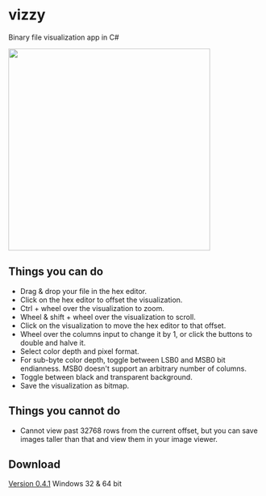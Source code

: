 # vizzy
Binary file visualization app in C# 


<img src="readme/readme0.png" width="400"/>

## Things you can do
* Drag & drop your file in the hex editor.
* Click on the hex editor to offset the visualization.
* Ctrl + wheel over the visualization to zoom.
* Wheel & shift + wheel over the visualization to scroll.
* Click on the visualization to move the hex editor to that offset.
* Wheel over the columns input to change it by 1, or click the buttons to double and halve it.
* Select color depth and pixel format.
* For sub-byte color depth, toggle between LSB0 and MSB0 bit endianness. MSB0 doesn't support an arbitrary number of columns.
* Toggle between black and transparent background.
* Save the visualization as bitmap.


## Things you cannot do
* Cannot view past 32768 rows from the current offset, but you can save images taller than that and view them in your image viewer.
## Download
[Version 0.4.1](https://github.com/nickbrick/vizzy/releases/tag/v0.4.1) Windows 32 & 64 bit
